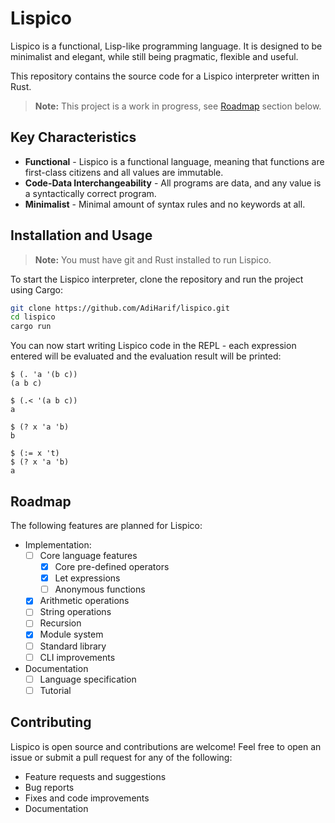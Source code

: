 # Lispico

Lispico is a functional, Lisp-like programming language. It is designed to be minimalist and elegant, while still being pragmatic, flexible and useful.

This repository contains the source code for a Lispico interpreter written in Rust.

> **Note:** This project is a work in progress, see [Roadmap](#roadmap) section below.

## Key Characteristics

- **Functional** - Lispico is a functional language, meaning that functions are first-class citizens and all values are immutable.
- **Code-Data Interchangeability** - All programs are data, and any value is a syntactically correct program.
- **Minimalist** - Minimal amount of syntax rules and no keywords at all.

## Installation and Usage

> **Note:** You must have git and Rust installed to run Lispico.

To start the Lispico interpreter, clone the repository and run the project using Cargo:

```bash
git clone https://github.com/AdiHarif/lispico.git
cd lispico
cargo run
```

You can now start writing Lispico code in the REPL - each expression entered will be evaluated and the evaluation result will be printed:
```
$ (. 'a '(b c))
(a b c)

$ (.< '(a b c))
a

$ (? x 'a 'b)
b

$ (:= x 't)
$ (? x 'a 'b)
a
```

## Roadmap

The following features are planned for Lispico:
- Implementation:
    - [ ] Core language features
        - [x] Core pre-defined operators
        - [x] Let expressions
        - [ ] Anonymous functions
    - [x] Arithmetic operations
    - [ ] String operations
    - [ ] Recursion
    - [x] Module system
    - [ ] Standard library
    - [ ] CLI improvements
- Documentation
    - [ ] Language specification
    - [ ] Tutorial

## Contributing

Lispico is open source and contributions are welcome! Feel free to open an issue or submit a pull request for any of the following:
- Feature requests and suggestions
- Bug reports
- Fixes and code improvements
- Documentation
